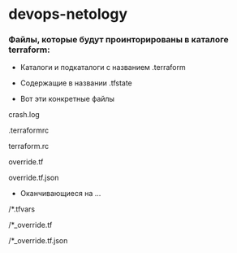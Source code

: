 # devops-netology
  
### Файлы, которые будут проинторированы в каталоге terraform:

- Каталоги и подкаталоги с названием .terraform
 
- Содержащие в названии .tfstate

- Вот эти конкретные файлы
 
crash.log

.terraformrc

terraform.rc

override.tf

override.tf.json

- Оканчивающиеся на ...

/*.tfvars 

/*_override.tf 

/*_override.tf.json 
 
